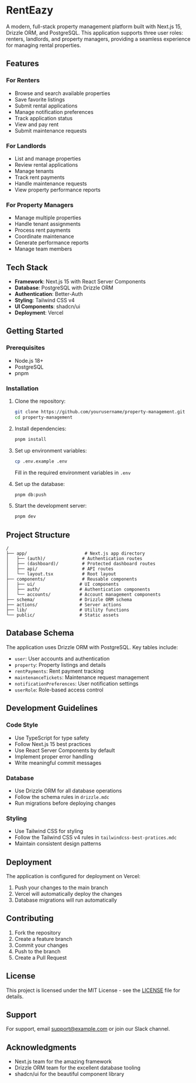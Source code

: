 # RentEazy

A modern, full-stack property management platform built with Next.js 15, Drizzle ORM, and PostgreSQL. This application supports three user roles: renters, landlords, and property managers, providing a seamless experience for managing rental properties.

## Features

### For Renters

- Browse and search available properties
- Save favorite listings
- Submit rental applications
- Manage notification preferences
- Track application status
- View and pay rent
- Submit maintenance requests

### For Landlords

- List and manage properties
- Review rental applications
- Manage tenants
- Track rent payments
- Handle maintenance requests
- View property performance reports

### For Property Managers

- Manage multiple properties
- Handle tenant assignments
- Process rent payments
- Coordinate maintenance
- Generate performance reports
- Manage team members

## Tech Stack

- **Framework**: Next.js 15 with React Server Components
- **Database**: PostgreSQL with Drizzle ORM
- **Authentication**: Better-Auth
- **Styling**: Tailwind CSS v4
- **UI Components**: shadcn/ui
- **Deployment**: Vercel

## Getting Started

### Prerequisites

- Node.js 18+
- PostgreSQL
- pnpm

### Installation

1. Clone the repository:

   ```bash
   git clone https://github.com/yourusername/property-management.git
   cd property-management
   ```

2. Install dependencies:

   ```bash
   pnpm install
   ```

3. Set up environment variables:

   ```bash
   cp .env.example .env
   ```

   Fill in the required environment variables in `.env`

4. Set up the database:

   ```bash
   pnpm db:push
   ```

5. Start the development server:

   ```bash
   pnpm dev
   ```

## Project Structure

```
/
├── app/                      # Next.js app directory
│   ├── (auth)/              # Authentication routes
│   ├── (dashboard)/         # Protected dashboard routes
│   ├── api/                 # API routes
│   └── layout.tsx           # Root layout
├── components/              # Reusable components
│   ├── ui/                 # UI components
│   ├── auth/               # Authentication components
│   └── accounts/           # Account management components
├── schema/                 # Drizzle ORM schema
├── actions/                # Server actions
├── lib/                    # Utility functions
└── public/                 # Static assets
```

## Database Schema

The application uses Drizzle ORM with PostgreSQL. Key tables include:

- `user`: User accounts and authentication
- `property`: Property listings and details
- `rentPayments`: Rent payment tracking
- `maintenanceTickets`: Maintenance request management
- `notificationPreferences`: User notification settings
- `userRole`: Role-based access control

## Development Guidelines

### Code Style

- Use TypeScript for type safety
- Follow Next.js 15 best practices
- Use React Server Components by default
- Implement proper error handling
- Write meaningful commit messages

### Database

- Use Drizzle ORM for all database operations
- Follow the schema rules in `drizzle.mdc`
- Run migrations before deploying changes

### Styling

- Use Tailwind CSS for styling
- Follow the Tailwind CSS v4 rules in `tailwindcss-best-pratices.mdc`
- Maintain consistent design patterns

## Deployment

The application is configured for deployment on Vercel:

1. Push your changes to the main branch
2. Vercel will automatically deploy the changes
3. Database migrations will run automatically

## Contributing

1. Fork the repository
2. Create a feature branch
3. Commit your changes
4. Push to the branch
5. Create a Pull Request

## License

This project is licensed under the MIT License - see the [LICENSE](LICENSE) file for details.

## Support

For support, email <support@example.com> or join our Slack channel.

## Acknowledgments

- Next.js team for the amazing framework
- Drizzle ORM team for the excellent database tooling
- shadcn/ui for the beautiful component library
